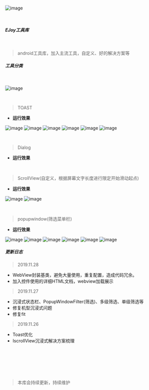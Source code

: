 
<br/>

![image](Screenshot/ico_app_theme.png)

<br/>

##### EJoy工具库

<br/>

> android工具库，加入主流工具，自定义、好的解决方案等
>

##### 工具分类

<br/>

![image](Screenshot/index_home.png)

<br/>

> TOAST
>

* **运行效果**

![image](Screenshot/toast/toast_a.png)
![image](Screenshot/toast/toast_b.png)
![image](Screenshot/toast/toast_c.png)
![image](Screenshot/toast/toast_d.png)
![image](Screenshot/toast/toast_e.png)
![image](Screenshot/toast/toast_f.png)

<br/>

> Dialog
>

* **运行效果**



<br/>

> ScrollView(自定义，根据屏幕文字长度进行限定开始滑动起点)
>

* **运行效果**

![image](Screenshot/scroll/scroll_a.png)
![image](Screenshot/scroll/scroll_b.png)

<br/>

> popupwindow(筛选菜单栏)
>

* **运行效果**

![image](Screenshot/popwindow/popwindow_a.png)
![image](Screenshot/popwindow/popwindow_b.png)
![image](Screenshot/popwindow/popwindow_c.png)
![image](Screenshot/popwindow/popwindow_d.png)
![image](Screenshot/popwindow/popwindow_e.png)
![image](Screenshot/popwindow/popwindow_f.png)



##### 更新日志


> 2019.11.28

* WebView封装基类，避免大量使用，重复配置，造成代码冗余。
* 加入控件使用的详细HTML文档，webview加载展示


> 2019.11.27

* 沉浸式状态栏、PopupWindowFilter(筛选)、多级筛选、单级筛选等
* 修复机型沉浸式问题
* 修复fit

> 2019.11.26

* Toast优化
* IscrollView沉浸式解决方案梳理
















<br/><br/><br/><br/><br/>

> 本库会持续更新，持续维护